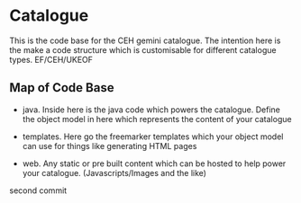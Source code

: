 # Catalogue

This is the code base for the CEH gemini catalogue. The intention here is the make a code structure which is customisable for different catalogue types. EF/CEH/UKEOF

## Map of Code Base

- java. Inside here is the java code which powers the catalogue. Define the object model in here which represents the content of your catalogue

- templates. Here go the freemarker templates which your object model can use for things like generating HTML pages

- web. Any static or pre built content which can be hosted to help power your catalogue. (Javascripts/Images and the like)

second commit